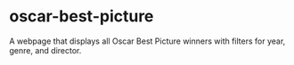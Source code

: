 # oscar-best-picture
A webpage that displays all Oscar Best Picture winners with filters for year, genre, and director.
